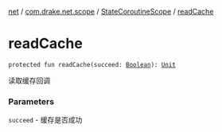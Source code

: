 [net](../../index.md) / [com.drake.net.scope](../index.md) / [StateCoroutineScope](index.md) / [readCache](./read-cache.md)

# readCache

`protected fun readCache(succeed: `[`Boolean`](https://kotlinlang.org/api/latest/jvm/stdlib/kotlin/-boolean/index.html)`): `[`Unit`](https://kotlinlang.org/api/latest/jvm/stdlib/kotlin/-unit/index.html)

读取缓存回调

### Parameters

`succeed` - 缓存是否成功